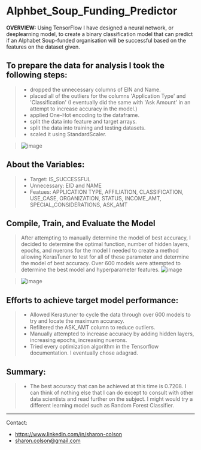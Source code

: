 # Alphbet_Soup_Funding_Predictor

**OVERVIEW:** Using TensorFlow I have designed a neural network, or deeplearning model, to create a binary classification model that can predict if an Alphabet Soup-funded organisation will be successful based on the features on the dataset given. 


## To prepare the data for analysis I took the following steps:
> * dropped the unnecessary columns of EIN and Name.
> * placed all of the outliers for the columns 'Application Type' and 'Classification' (I eventually did the same with 'Ask Amount' in an attempt to increase accuracy in the model.)
> * applied One-Hot encoding to the dataframe. 
> * split the data into feature and target arrays.
> * split the data into training and testing datasets. 
> * scaled it using StandardScaler.

> ![image](https://user-images.githubusercontent.com/83737584/141922308-c8432d4a-48f1-420b-aa67-79c6ac5c6553.png)

## About the Variables:
> * Target: IS_SUCCESSFUL
> * Unnecessary: EID and NAME
> * Featues: APPLICATION TYPE, AFFILIATION, CLASSIFICATION, USE_CASE, ORGANIZATION, STATUS, INCOME_AMT, SPECIAL_CONSIDERATIONS, ASK_AMT

## Compile, Train, and Evaluate the Model
> After attempting to manually determine the model of best accuracy, I decided to determine the optimal function, number of hidden layers, epochs, and nuerons for the model I needed to create a method allowing KerasTuner to test for all of these parameter and determine the model of best accuracy. Over 600 models were attempted to determine the best model and hyperparameter features.
> ![image](https://user-images.githubusercontent.com/83737584/141923041-9959c7d5-0e2e-46fa-a6e9-d4e70dc1cbe3.png)

> ![image](https://user-images.githubusercontent.com/83737584/141923280-bf658fc5-fe8e-4858-8555-b3cbc2a9dad8.png)

## Efforts to achieve target model performance:
> * Allowed Kerastuner to cycle the data through over 600 models to try and locate the maximum accuracy.
> * Refiltered the ASK_AMT column to reduce outliers.
> * Manually attempted to increase accuracy by adding hidden layers, increasing epochs, increasing nuerons.
> * Tried every optimization algorithm in the Tensorflow documentation. I eventually chose adagrad. 

## Summary:
> * The best accuracy that can be achieved at this time is 0.7208. I can think of nothing else that I can do except to consult with other data scientists and read further on the subject.  I might would try a different learning model such as Random Forest Classifier. 

<hr>
Contact:

* https://www.linkedin.com/in/sharon-colson
* sharon.colson@gmail.com
